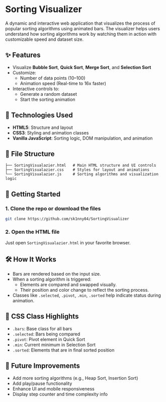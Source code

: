 
# Sorting Visualizer

A dynamic and interactive web application that visualizes the process of popular sorting algorithms using animated bars. The visualizer helps users understand how sorting algorithms work by watching them in action with customizable speed and dataset size.

## ✨ Features

- Visualize **Bubble Sort**, **Quick Sort**, **Merge Sort**, and **Selection Sort**
- Customize:
  - Number of data points (10–100)
  - Animation speed (Real-time to 16x faster)
- Interactive controls to:
  - Generate a random dataset
  - Start the sorting animation

## 🧠 Technologies Used

- **HTML5**: Structure and layout
- **CSS3**: Styling and animation classes
- **Vanilla JavaScript**: Sorting logic, DOM manipulation, and animation

## 📁 File Structure

```plaintext
├── SortingVisualazier.html   # Main HTML structure and UI controls
├── SortingVisualazier.css    # Styles for layout and animations
└── SortingVisualazier.js     # Sorting algorithms and visualization logic
```

## 🚀 Getting Started

### 1. Clone the repo or download the files
```bash
git clone https://github.com/sk1nny04/SortingVisualizer
```

### 2. Open the HTML file
Just open `SortingVisualazier.html` in your favorite browser.

## 🛠️ How It Works

- Bars are rendered based on the input size.
- When a sorting algorithm is triggered:
  - Elements are compared and swapped visually.
  - Their position and color change to reflect the sorting process.
- Classes like `.selected`, `.pivot`, `.min`, `.sorted` help indicate status during animation.

## 🎨 CSS Class Highlights

- `.bars`: Base class for all bars
- `.selected`: Bars being compared
- `.pivot`: Pivot element in Quick Sort
- `.min`: Current minimum in Selection Sort
- `.sorted`: Elements that are in final sorted position

## 🧪 Future Improvements

- Add more sorting algorithms (e.g., Heap Sort, Insertion Sort)
- Add play/pause functionality
- Enhance UI and mobile responsiveness
- Display step counter and time complexity info

